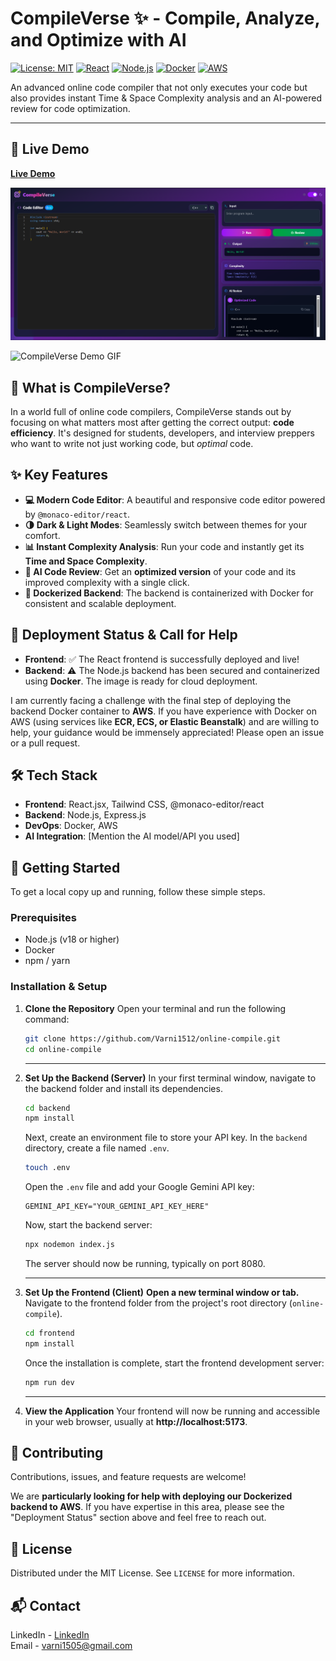 # CompileVerse ✨ - Compile, Analyze, and Optimize with AI

[![License: MIT](https://img.shields.io/badge/License-MIT-yellow.svg)](https://opensource.org/licenses/MIT)
[![React](https://img.shields.io/badge/React-19.x-blue.svg?logo=react)](https://reactjs.org/)
[![Node.js](https://img.shields.io/badge/Node.js-20.x-green.svg?logo=node.js)](https://nodejs.org/)
[![Docker](https://img.shields.io/badge/Docker-blue.svg?logo=docker)](https://www.docker.com/)
[![AWS](https://img.shields.io/badge/AWS-orange.svg?logo=amazon-aws)](https://aws.amazon.com/)

An advanced online code compiler that not only executes your code but also provides instant Time & Space Complexity analysis and an AI-powered review for code optimization.

---

## 🚀 Live Demo

[**Live Demo**](https://online-compile.vercel.app/)

![CompileVerse Demo](./Compiler.png)

![CompileVerse Demo GIF](https://your-link-to-a-demo-gif-or-screenshot.com/demo.gif)

## 🤔 What is CompileVerse?

In a world full of online code compilers, CompileVerse stands out by focusing on what matters most after getting the correct output: **code efficiency**. It's designed for students, developers, and interview preppers who want to write not just working code, but *optimal* code.

## ✨ Key Features

* **💻 Modern Code Editor**: A beautiful and responsive code editor powered by `@monaco-editor/react`.
* **🌗 Dark & Light Modes**: Seamlessly switch between themes for your comfort.
* **📊 Instant Complexity Analysis**: Run your code and instantly get its **Time and Space Complexity**.
* **🤖 AI Code Review**: Get an **optimized version** of your code and its improved complexity with a single click.
* **🐳 Dockerized Backend**: The backend is containerized with Docker for consistent and scalable deployment.

## 🚧 Deployment Status & Call for Help

* **Frontend**: ✅ The React frontend is successfully deployed and live!
* **Backend**: ⚠️ The Node.js backend has been secured and containerized using **Docker**. The image is ready for cloud deployment.

I am currently facing a challenge with the final step of deploying the backend Docker container to **AWS**. If you have experience with Docker on AWS (using services like **ECR, ECS, or Elastic Beanstalk**) and are willing to help, your guidance would be immensely appreciated! Please open an issue or a pull request.

## 🛠️ Tech Stack

* **Frontend**: React.jsx, Tailwind CSS, @monaco-editor/react
* **Backend**: Node.js, Express.js
* **DevOps**: Docker, AWS
* **AI Integration**: [Mention the AI model/API you used]

## 🚀 Getting Started

To get a local copy up and running, follow these simple steps.

### Prerequisites

* Node.js (v18 or higher)
* Docker
* npm / yarn

### Installation & Setup

1.  **Clone the Repository**
    Open your terminal and run the following command:
    ```sh
    git clone https://github.com/Varni1512/online-compile.git
    cd online-compile
    ```
    ***

2.  **Set Up the Backend (Server)**
    In your first terminal window, navigate to the backend folder and install its dependencies.
    ```sh
    cd backend
    npm install
    ```
    Next, create an environment file to store your API key. In the `backend` directory, create a file named `.env`.
    ```sh
    touch .env
    ```
    Open the `.env` file and add your Google Gemini API key:
    ```env
    GEMINI_API_KEY="YOUR_GEMINI_API_KEY_HERE"
    ```
    Now, start the backend server:
    ```sh
    npx nodemon index.js
    ```
    The server should now be running, typically on port 8080.

    ***

3.  **Set Up the Frontend (Client)**
    **Open a new terminal window or tab.** Navigate to the frontend folder from the project's root directory (`online-compile`).
    ```sh
    cd frontend
    npm install
    ```
    Once the installation is complete, start the frontend development server:
    ```sh
    npm run dev
    ```

    ***

4.  **View the Application**
    Your frontend will now be running and accessible in your web browser, usually at **http://localhost:5173**.

## 🤝 Contributing

Contributions, issues, and feature requests are welcome!

We are **particularly looking for help with deploying our Dockerized backend to AWS**. If you have expertise in this area, please see the "Deployment Status" section above and feel free to reach out.

## 📜 License

Distributed under the MIT License. See `LICENSE` for more information.

## 📬 Contact

LinkedIn - [LinkedIn](http://www.linkedin.com/in/varnikumarpatel)  
Email - varni1505@gmail.com
